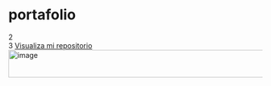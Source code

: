 # portafolio
2  
3  <a href="https://luzdalis-lopez.github.io/portafolio/">Visualiza mi repositorio</a><img width="694" height="55" alt="image" src="https://github.com/user-attachments/assets/22beedf9-0c1e-46fd-9865-f528ad704f73" />
